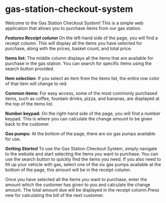 # gas-station-checkout-system

Welcome to the Gas Station Checkout System!
This is a simple web application that allows you to purchase items from our gas station.

***Features Receipt column***
On the left-hand side of the page, you will find a receipt column. This will display all the items you have selected for purchase, along with the prices, basket count, and total price.


**Items list:**
The middle column displays all the items that are available for purchase in the gas station. You can search for specific items using the search button provided.

**Item selection:** If you select an item from the items list, the entire row color of that item will change to red.

**Common items:** For easy access, some of the most commonly purchased items, such as coffee, fountain drinks, pizza, and bananas, are displayed at the top of the items list.

**Number keypad:** On the right-hand side of the page, you will find a number keypad. This is where you can calculate the change amount to be given back to the customer.

**Gas pumps:** At the bottom of the page, there are six gas pumps available for use.


***Getting Started***
To use the Gas Station Checkout System, simply navigate to the website and start selecting the items you want to purchase. You can use the search button to quickly find the items you need. If you also need to fill up your vehicle with gas, select one of the six gas pumps available at the bottom of the page, this amount will be in the receipt column.

Once you have selected all the items you want to purchase, enter the amount which the customer has given to you and calculate the change amount. The total amount due will be displayed in the receipt column.Press new for calculating the bill of the next customer.

